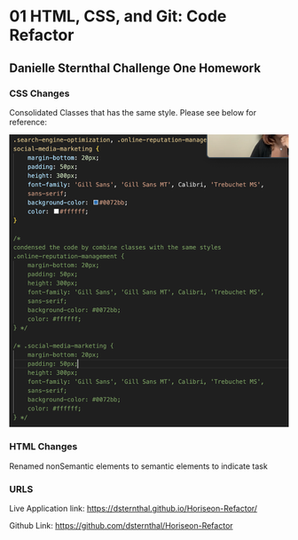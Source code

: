 # 01 HTML, CSS, and Git: Code Refactor

## Danielle Sternthal Challenge One Homework



### CSS Changes

Consolidated Classes that has the same style.  Please see below for reference:

![Consolidated Classes that has the same style.](./assets/images/Consolidation.png) 

### HTML Changes

Renamed nonSemantic elements to semantic elements to indicate task

### URLS
Live Application link: https://dsternthal.github.io/Horiseon-Refactor/

Github Link: https://github.com/dsternthal/Horiseon-Refactor